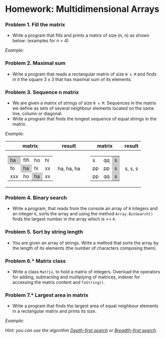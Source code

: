 Homework: Multidimensional Arrays
=================================

### Problem 1. Fill the matrix
*	Write a program that fills and prints a matrix of size (n, n) as shown below: (examples for n = 4)

_Example:_


### Problem 2. Maximal sum
*	Write a program that reads a rectangular matrix of size `N x M` and finds in it the square 3 x 3 that has maximal sum of its elements.

### Problem 3. Sequence n matrix
*	We are given a matrix of strings of size `N x M`. Sequences in the matrix we define as sets of several neighbour elements located on the same line, column or diagonal.
*	Write a program that finds the longest sequence of equal strings in the matrix.

_Example:_

| matrix |   result   |   | matrix |   result   |
|:------:|:----------:|:-:|:------:|:----------:|
| <table><tbody><tr><td style="background-color: #ccc;">ha</td><td>fifi</td><td>ho</td><td>hi</td></tr><tr><td>fo</td><td style="background-color: #ccc;">ha</td><td>hi</td><td>xx</td></tr><tr><td>xxx</td><td>ho</td><td style="background-color: #ccc;">ha</td><td>xx</td></tr></tbody></table> | ha, ha, ha |   | <table><tbody><tr><td>s</td><td>qq</td><td style="background-color: #ccc;">s</td></tr><tr><td>pp</td><td>pp</td><td style="background-color: #ccc;">s</td></tr><tr><td>pp</td><td>qq</td><td style="background-color: #ccc;">s</td></tr></tbody></table> | s, s, s |

### Problem 4. Binary search
*	Write a program, that reads from the console an array of `N` integers and an integer `K`, sorts the array and using the method `Array.BinSearch()` finds the largest number in the array which is <= `K`. 

### Problem 5. Sort by string length
*	You are given an array of strings. Write a method that sorts the array by the length of its elements (the number of characters composing them).

### Problem 6.* Matrix class
*	Write a class `Matrix`, to hold a matrix of integers. Overload the operators for adding, subtracting and multiplying of matrices, indexer for accessing the matrix content and `ToString()`.

### Problem 7.* Largest area in matrix
*	Write a program that finds the largest area of equal neighbour elements in a rectangular matrix and prints its size.

_Example:_

_Hint: you can use the algorithm [Depth-first search](http://en.wikipedia.org/wiki/Depth-first_search) or [Breadth-first search](http://en.wikipedia.org/wiki/Breadth-first_search)._
